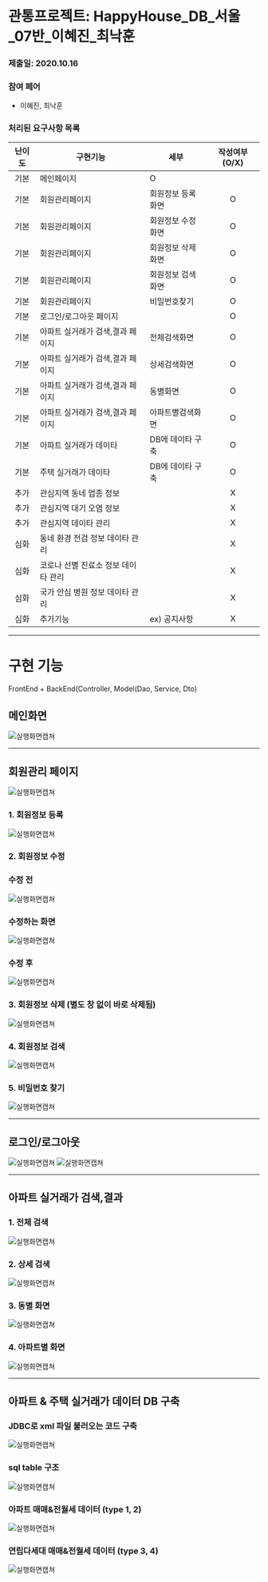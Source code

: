 # 관통프로젝트: HappyHouse_DB_서울_07반_이혜진_최낙훈
### 제출일: 2020.10.16

### 참여 페어
- 이혜진, 최낙훈

### 처리된 요구사항 목록
  
|난이도|구현기능|세부|작성여부(O/X)|
|:---:|---|---|:---:|
|기본|메인페이지|O|
|기본|회원관리페이지|회원정보 등록화면|O|
|기본|회원관리페이지|회원정보 수정화면|O|
|기본|회원관리페이지|회원정보 삭제화면|O|
|기본|회원관리페이지|회원정보 검색화면|O|
|기본|회원관리페이지|비밀번호찾기|O|
|기본|로그인/로그아웃 페이지||O|
|기본|아파트 실거래가 검색,결과 페이지|전체검색화면|O|
|기본|아파트 실거래가 검색,결과 페이지|상세검색화면|O|
|기본|아파트 실거래가 검색,결과 페이지|동별화면|O|
|기본|아파트 실거래가 검색,결과 페이지|아파트별검색화면|O|
|기본|아파트 실거래가 데이타|DB에 데이타 구축|O|
|기본|주택 실거래가 데이타|DB에 데이타 구축|O|
|추가|관심지역 동네 업종 정보||X|
|추가|관심지역 대기 오염 정보||X|
|추가|관심지역 데이타 관리||X|
|심화|동네 환경 전검 정보 데이타 관리||X|
|심화|코로나 선별 진료소 정보 데이타 관리||X|
|심화|국가 안심 병원 정보 데이타 관리||X|
|심화|추가기능 |ex) 공지사항|X|

---

# 구현 기능
FrontEnd + BackEnd(Controller, Model(Dao, Service, Dto)

## 메인화면

![실행화면캡쳐](./screenshot/main.png)

---

## 회원관리 페이지

![실행화면캡쳐](./screenshot/member_manage.png)

### 1. 회원정보 등록
![실행화면캡쳐](./screenshot/member_signup.png)

### 2. 회원정보 수정

### 수정 전
![실행화면캡쳐](./screenshot/member_edit_before.png)

### 수정하는 화면
![실행화면캡쳐](./screenshot/member_edit.png)

### 수정 후
![실행화면캡쳐](./screenshot/member_edit_after.png)

### 3. 회원정보 삭제 (별도 창 없이 바로 삭제됨)
![실행화면캡쳐](./screenshot/member_delete.PNG)

### 4. 회원정보 검색
![실행화면캡쳐](./screenshot/member_search.PNG)

### 5. 비밀번호 찾기
![실행화면캡쳐](./screenshot/member_findpw.png)

---

## 로그인/로그아웃

![실행화면캡쳐](./screenshot/member_signedout.PNG)
![실행화면캡쳐](./screenshot/member_signedin.PNG)

---

## 아파트 실거래가 검색,결과

### 1. 전체 검색
![실행화면캡쳐](./screenshot/search.png)

### 2. 상세 검색
![실행화면캡쳐](./screenshot/detailsearch.png)

### 3. 동별 화면
![실행화면캡쳐](./screenshot/detailsearch_dong.png)

### 4. 아파트별 화면
![실행화면캡쳐](./screenshot/detailsearch_apt.png)

---

## 아파트 & 주택 실거래가 데이터 DB 구축

### JDBC로 xml 파일 불러오는 코드 구축
![실행화면캡쳐](./screenshot/dbdata.png)

### sql table 구조
![실행화면캡쳐](./screenshot/dbdata_table.png)

### 아파트 매매&전월세 데이터 (type 1, 2)
![실행화면캡쳐](./screenshot/dbdata_apt.PNG)

### 연립다세대 매매&전월세 데이터 (type 3, 4)
![실행화면캡쳐](./screenshot/dbdata_house.PNG)
